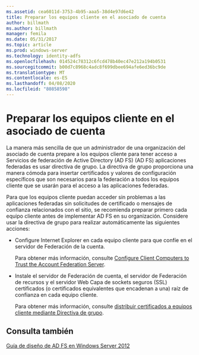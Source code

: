 ```yaml
---
ms.assetid: cea6011d-3753-4b95-aaa5-38d4e97d6e42
title: Preparar los equipos cliente en el asociado de cuenta
author: billmath
ms.author: billmath
manager: femila
ms.date: 05/31/2017
ms.topic: article
ms.prod: windows-server
ms.technology: identity-adfs
ms.openlocfilehash: 014524c78312c6fcd478b40ec47e212a194b0531
ms.sourcegitcommit: b00d7c8968c4adc8f699dbee694afe6ed36bc9de
ms.translationtype: MT
ms.contentlocale: es-ES
ms.lasthandoff: 04/08/2020
ms.locfileid: "80858598"
---
```

# <a name="prepare-client-computers-in-the-account-partner"></a>Preparar los equipos cliente en el asociado de cuenta

La manera más sencilla de que un administrador de una organización del asociado de cuenta prepare a los equipos cliente para tener acceso a Servicios de federación de Active Directory (AD FS) \(AD FS\) aplicaciones federadas es usar directiva de grupo. La directiva de grupo proporciona una manera cómoda para insertar certificados y valores de configuración específicos que son necesarios para la federación a todos los equipos cliente que se usarán para el acceso a las aplicaciones federadas.  
  
Para que los equipos cliente puedan acceder sin problemas a las aplicaciones federadas sin solicitudes de certificado o mensajes de confianza relacionados con el sitio, se recomienda preparar primero cada equipo cliente antes de implementar AD FS en su organización. Considere usar la directiva de grupo para realizar automáticamente las siguientes acciones:  
  
-   Configure Internet Explorer en cada equipo cliente para que confíe en el servidor de Federación de la cuenta.  
  
    Para obtener más información, consulte [Configure Client Computers to Trust the Account Federation Server](../../ad-fs/deployment/Configure-Client-Computers-to-Trust-the-Account-Federation-Server.md).  
  
-   Instale el servidor de Federación de cuenta, el servidor de Federación de recursos y el servidor Web Capa de sockets seguros \(SSL\) certificados \(o certificados equivalentes que encadenan a una\) raíz de confianza en cada equipo cliente.  
  
    Para obtener más información, consulte [distribuir certificados a equipos cliente mediante Directiva de grupo](../../ad-fs/deployment/Distribute-Certificates-to-Client-Computers-by-Using-Group-Policy.md).  
  

## <a name="see-also"></a>Consulta también
[Guía de diseño de AD FS en Windows Server 2012](AD-FS-Design-Guide-in-Windows-Server-2012.md)
